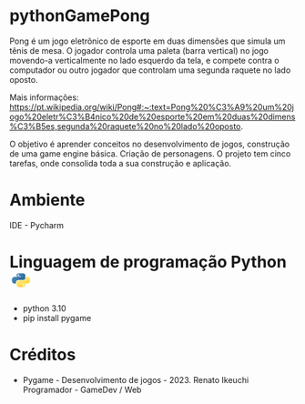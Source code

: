 # pythonGamePong

Pong é um jogo eletrônico de esporte em duas dimensões que simula um tênis de mesa. 
O jogador controla uma paleta (barra vertical) no jogo movendo-a verticalmente no lado esquerdo da tela, e compete contra o computador ou outro jogador que controlam uma segunda raquete no lado oposto.

Mais informações: 
https://pt.wikipedia.org/wiki/Pong#:~:text=Pong%20%C3%A9%20um%20jogo%20eletr%C3%B4nico%20de%20esporte%20em%20duas%20dimens%C3%B5es,segunda%20raquete%20no%20lado%20oposto.

O objetivo é aprender conceitos no desenvolvimento de jogos, construção de uma game engine básica. Criação de personagens. O projeto tem cinco tarefas, onde consolida toda a sua construção e aplicação.

# Ambiente
IDE - Pycharm
# Linguagem de programação Python  <img alt="jgjefersonluis-Python" height="30" width="40" src="https://raw.githubusercontent.com/devicons/devicon/master/icons/python/python-original.svg">
* python 3.10 
* pip install pygame
# Créditos
* Pygame - Desenvolvimento de jogos - 2023. Renato Ikeuchi Programador - GameDev / Web

